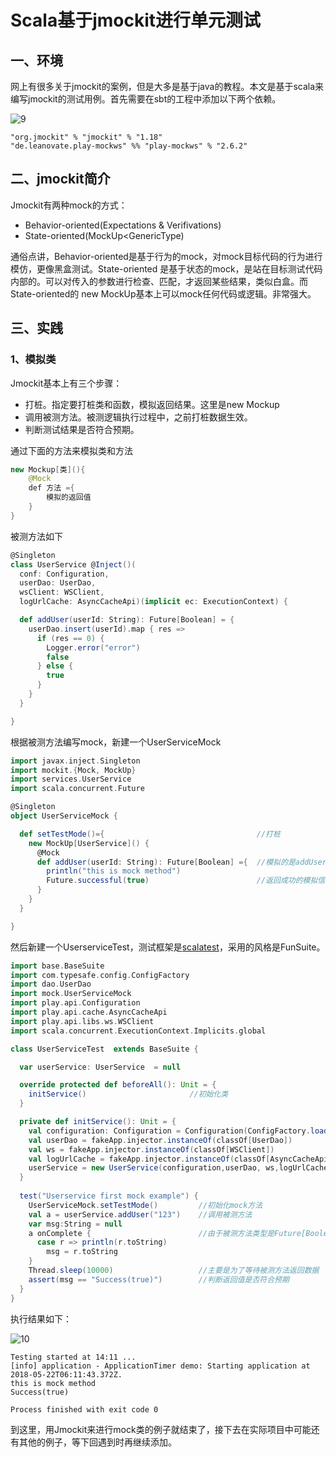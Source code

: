 # Scala基于jmockit进行单元测试

## 一、环境

网上有很多关于jmockit的案例，但是大多是基于java的教程。本文是基于scala来编写jmockit的测试用例。首先需要在sbt的工程中添加以下两个依赖。

![9](./picture/9.PNG)

```
"org.jmockit" % "jmockit" % "1.18"
"de.leanovate.play-mockws" %% "play-mockws" % "2.6.2"
```



## 二、jmockit简介

Jmockit有两种mock的方式：

- Behavior-oriented(Expectations & Verifivations)
- State-oriented(MockUp<GenericType)

通俗点讲，Behavior-oriented是基于行为的mock，对mock目标代码的行为进行模仿，更像黑盒测试。State-oriented 是基于状态的mock，是站在目标测试代码内部的。可以对传入的参数进行检查、匹配，才返回某些结果，类似白盒。而State-oriented的 new MockUp基本上可以mock任何代码或逻辑。非常强大。

## 三、实践

### 1、模拟类

Jmockit基本上有三个步骤：

- 打桩。指定要打桩类和函数，模拟返回结果。这里是new Mockup
- 调用被测方法。被测逻辑执行过程中，之前打桩数据生效。
- 判断测试结果是否符合预期。

通过下面的方法来模拟类和方法

```java
new Mockup[类](){
    @Mock
    def 方法 ={
    	模拟的返回值
    }
}
```

被测方法如下

```scala
@Singleton
class UserService @Inject()(
  conf: Configuration,
  userDao: UserDao,
  wsClient: WSClient,
  logUrlCache: AsyncCacheApi)(implicit ec: ExecutionContext) {

  def addUser(userId: String): Future[Boolean] = {
    userDao.insert(userId).map { res =>
      if (res == 0) {
        Logger.error("error")
        false
      } else {
        true
      }
    }
  }

}
```

根据被测方法编写mock，新建一个UserServiceMock

```scala
import javax.inject.Singleton
import mockit.{Mock, MockUp}
import services.UserService
import scala.concurrent.Future

@Singleton
object UserServiceMock {

  def setTestMode()={                                  //打桩
    new MockUp[UserService]() {
      @Mock
      def addUser(userId: String): Future[Boolean] ={  //模拟的是addUser方法
        println("this is mock method")                 
        Future.successful(true)                        //返回成功的模拟信息
      }
    }
  }

}
```

然后新建一个UserserviceTest，测试框架是[scalatest](http://www.scalatest.org/user_guide/selecting_a_style)，采用的风格是FunSuite。

```scala
import base.BaseSuite
import com.typesafe.config.ConfigFactory
import dao.UserDao
import mock.UserServiceMock
import play.api.Configuration
import play.api.cache.AsyncCacheApi
import play.api.libs.ws.WSClient
import scala.concurrent.ExecutionContext.Implicits.global

class UserServiceTest  extends BaseSuite {

  var userService: UserService  = null

  override protected def beforeAll(): Unit = {
    initService()                       //初始化类
  }

  private def initService(): Unit = {
    val configuration: Configuration = Configuration(ConfigFactory.load())
    val userDao = fakeApp.injector.instanceOf(classOf[UserDao])
    val ws = fakeApp.injector.instanceOf(classOf[WSClient])
    val logUrlCache = fakeApp.injector.instanceOf(classOf[AsyncCacheApi])
    userService = new UserService(configuration,userDao, ws,logUrlCache)  //
  }
  
  test("Userservice first mock example") {
    UserServiceMock.setTestMode()         //初始化mock方法
    val a = userService.addUser("123")    //调用被测方法
    var msg:String = null
    a onComplete {                        //由于被测方法类型是Future[Boolean],所以是用onComplete
      case r => println(r.toString)
        msg = r.toString
    }
    Thread.sleep(10000)                   //主要是为了等待被测方法返回数据
    assert(msg == "Success(true)")        //判断返回值是否符合预期
  }
}
```

执行结果如下：

![10](./picture/10.PNG)

```
Testing started at 14:11 ...
[info] application - ApplicationTimer demo: Starting application at 2018-05-22T06:11:43.372Z.
this is mock method
Success(true)

Process finished with exit code 0

```



到这里，用Jmockit来进行mock类的例子就结束了，接下去在实际项目中可能还有其他的例子，等下回遇到时再继续添加。
